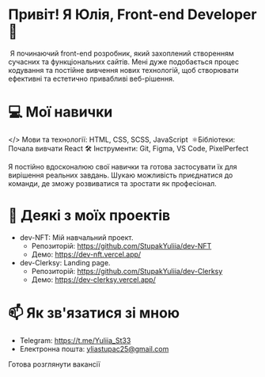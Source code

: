# Привіт! Я Юлія, Front-end Developer  👋
​  Я починаючий front-end розробник, який захоплений створенням сучасних та функціональних сайтів. 
  Мені дуже подобається процес кодування та постійне вивчення нових технологій, щоб створювати ефективні та естетично привабливі веб-рішення.

# ​💻 Мої навички
   </> ​Мови та технології: HTML, CSS, SCSS, JavaScript
  ​ ⚛️ ​Бібліотеки: Почала вивчати React
   🛠️ ​Інструменти: Git, Figma, VS Code, PixelPerfect
  
  ​Я постійно вдосконалюю свої навички та готова застосувати їх для вирішення реальних завдань. 
  Шукаю можливість приєднатися до команди, де зможу розвиватися та зростати як професіонал.

# 🚀 Деякі з моїх проектів
  * dev-NFT: Мій навчальний проект.
    * Репозиторій: https://github.com/StupakYuliia/dev-NFT
    * Демо: https://dev-nft.vercel.app/
  * dev-Clerksy: Landing page.
    * Репозиторій: https://github.com/StupakYuliia/dev-Clerksy
    * Демо: https://dev-clerksy.vercel.app/

# 📫 Як зв'язатися зі мною
  * Telegram: https://t.me/Yuliia_St33
  * Електронна пошта: yliastupac25@gmail.com

Готова розглянути вакансії

